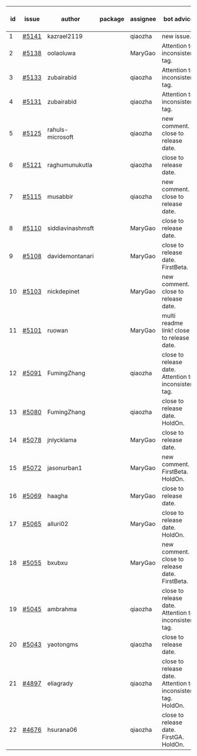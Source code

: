 | id | issue | author | package | assignee | bot advice | created date of issue | target release date | date from target |
| ------ | ------ | ------ | ------ | ------ | ------ | ------ | ------ | :-----: |
| 1 | [#5141](https://github.com/Azure/sdk-release-request/issues/5141) | kazrael2119 |  | qiaozha | new issue. | 04-23 | 05-24 |  |
| 2 | [#5138](https://github.com/Azure/sdk-release-request/issues/5138) | oolaoluwa |  | MaryGao | Attention to inconsistent tag. | 04-16 | 05-24 |  |
| 3 | [#5133](https://github.com/Azure/sdk-release-request/issues/5133) | zubairabid |  | qiaozha | Attention to inconsistent tag. | 04-12 | 05-24 |  |
| 4 | [#5131](https://github.com/Azure/sdk-release-request/issues/5131) | zubairabid |  | qiaozha | Attention to inconsistent tag. | 04-12 | 05-24 |  |
| 5 | [#5125](https://github.com/Azure/sdk-release-request/issues/5125) | rahuls-microsoft |  | qiaozha | new comment. close to release date. | 04-11 | 04-26 | 2 |
| 6 | [#5121](https://github.com/Azure/sdk-release-request/issues/5121) | raghumunukutla |  | qiaozha | close to release date. | 04-11 | 04-26 | 2 |
| 7 | [#5115](https://github.com/Azure/sdk-release-request/issues/5115) | musabbir |  | qiaozha | new comment. close to release date. | 04-08 | 04-26 | 2 |
| 8 | [#5110](https://github.com/Azure/sdk-release-request/issues/5110) | siddiavinashmsft |  | MaryGao | close to release date. | 04-04 | 04-26 | 2 |
| 9 | [#5108](https://github.com/Azure/sdk-release-request/issues/5108) | davidemontanari |  | MaryGao | close to release date. FirstBeta. | 04-03 | 04-26 | 2 |
| 10 | [#5103](https://github.com/Azure/sdk-release-request/issues/5103) | nickdepinet |  | MaryGao | new comment. close to release date. | 04-01 | 04-26 | 2 |
| 11 | [#5101](https://github.com/Azure/sdk-release-request/issues/5101) | ruowan |  | MaryGao | multi readme link! close to release date. | 04-01 | 04-26 | 2 |
| 12 | [#5091](https://github.com/Azure/sdk-release-request/issues/5091) | FumingZhang |  | qiaozha | close to release date. Attention to inconsistent tag. | 03-27 | 04-26 | 2 |
| 13 | [#5080](https://github.com/Azure/sdk-release-request/issues/5080) | FumingZhang |  | qiaozha | close to release date. HoldOn. | 03-25 | 04-26 | 2 |
| 14 | [#5078](https://github.com/Azure/sdk-release-request/issues/5078) | jnlycklama |  | MaryGao | close to release date. | 03-22 | 04-26 | 2 |
| 15 | [#5072](https://github.com/Azure/sdk-release-request/issues/5072) | jasonurban1 |  | MaryGao | new comment. FirstBeta. HoldOn. | 03-22 | 05-24 |  |
| 16 | [#5069](https://github.com/Azure/sdk-release-request/issues/5069) | haagha |  | MaryGao | close to release date. | 03-21 | 04-26 | 2 |
| 17 | [#5065](https://github.com/Azure/sdk-release-request/issues/5065) | alluri02 |  | MaryGao | close to release date. HoldOn. | 03-20 | 04-26 | 2 |
| 18 | [#5055](https://github.com/Azure/sdk-release-request/issues/5055) | bxubxu |  | MaryGao | new comment. close to release date. FirstBeta. | 03-18 | 04-26 | 2 |
| 19 | [#5045](https://github.com/Azure/sdk-release-request/issues/5045) | ambrahma |  | qiaozha | close to release date. Attention to inconsistent tag. | 03-15 | 04-26 | 2 |
| 20 | [#5043](https://github.com/Azure/sdk-release-request/issues/5043) | yaotongms |  | qiaozha | close to release date. | 03-13 | 04-26 | 2 |
| 21 | [#4897](https://github.com/Azure/sdk-release-request/issues/4897) | eliagrady |  | qiaozha | close to release date. Attention to inconsistent tag. HoldOn. | 01-18 | 04-26 | 2 |
| 22 | [#4676](https://github.com/Azure/sdk-release-request/issues/4676) | hsurana06 |  | qiaozha | close to release date. FirstGA. HoldOn. | 10-23 | 04-26 | 2 |
